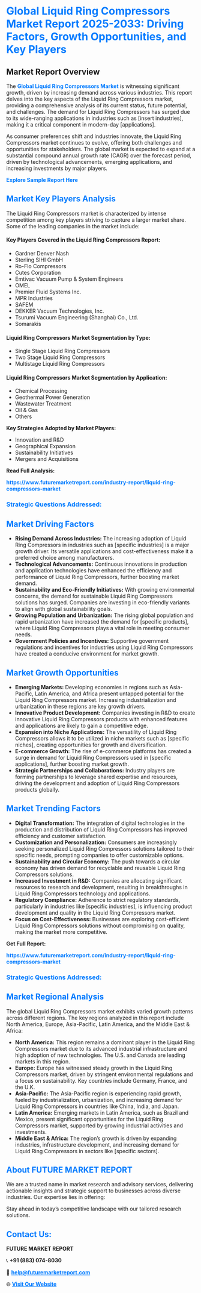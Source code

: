 <h1 style="color: #007BFF;">Global Liquid Ring Compressors Market Report 2025-2033: Driving Factors, Growth Opportunities, and Key Players</h1>

<section id="overview">
<h2>Market Report Overview</h2>
<p>The <a href="https://www.futuremarketreport.com/industry-report/liquid-ring-compressors-market" style="color: #007BFF; text-decoration: none;"><strong>Global Liquid Ring Compressors Market</strong></a> is witnessing significant growth, driven by increasing demand across various industries. This report delves into the key aspects of the Liquid Ring Compressors market, providing a comprehensive analysis of its current status, future potential, and challenges. The demand for Liquid Ring Compressors has surged due to its wide-ranging applications in industries such as [insert industries], making it a critical component in modern-day [applications].</p>
<p>As consumer preferences shift and industries innovate, the Liquid Ring Compressors market continues to evolve, offering both challenges and opportunities for stakeholders. The global market is expected to expand at a substantial compound annual growth rate (CAGR) over the forecast period, driven by technological advancements, emerging applications, and increasing investments by major players.</p>
</section>

<section id="overview">
<p><a href="https://www.futuremarketreport.com/request-sample/reportId=104304" style="color: #007BFF; text-decoration: none;"><strong>Explore Sample Report Here</strong></a></p>
</section>

<section id="key-players">
<h2 style="color: #007BFF;">Market Key Players Analysis</h2>
<p>The Liquid Ring Compressors market is characterized by intense competition among key players striving to capture a larger market share. Some of the leading companies in the market include:</p>
<h4>Key Players Covered in the Liquid Ring Compressors Report:</h4>
<ul><li>Gardner Denver Nash</li><li>Sterling SIHI GmbH</li><li>Ro-Flo Compressors</li><li>Cutes Corporation</li><li>Emtivac Vacuum Pump &amp; System Engineers</li><li>OMEL</li><li>Premier Fluid Systems Inc.</li><li>MPR Industries</li><li>SAFEM</li><li>DEKKER Vacuum Technologies, Inc.</li><li>Tsurumi Vacuum Engineering (Shanghai) Co., Ltd.</li><li>Somarakis</li></ul>
<h4>Liquid Ring Compressors Market Segmentation by Type:</h4>
<ul><li>Single Stage Liquid Ring Compressors</li><li>Two Stage Liquid Ring Compressors</li><li>Multistage Liquid Ring Compressors</li></ul>

<h4>Liquid Ring Compressors Market Segmentation by Application:</h4>
<ul><li>Chemical Processing</li><li>Geothermal Power Generation</li><li>Wastewater Treatment</li><li>Oil &amp; Gas</li><li>Others</li></ul>
<p><strong>Key Strategies Adopted by Market Players:</strong></p>
<ul>
<li>Innovation and R&D</li>
<li>Geographical Expansion</li>
<li>Sustainability Initiatives</li>
<li>Mergers and Acquisitions</li>
</ul>
</section>

<section>
<p><strong>Read Full Analysis: </strong></p><a href="https://www.futuremarketreport.com/industry-report/liquid-ring-compressors-market" style="color: #007BFF; text-decoration: none;"><strong>https://www.futuremarketreport.com/industry-report/liquid-ring-compressors-market</strong></a>
<h3 style="color: #007BFF;">Strategic Questions Addressed:</h3>
</section>

<section id="driving-factors">
<h2 style="color: #007BFF;">Market Driving Factors</h2>
<ul>
<li><strong>Rising Demand Across Industries:</strong> The increasing adoption of Liquid Ring Compressors in industries such as [specific industries] is a major growth driver. Its versatile applications and cost-effectiveness make it a preferred choice among manufacturers.</li>
<li><strong>Technological Advancements:</strong> Continuous innovations in production and application technologies have enhanced the efficiency and performance of Liquid Ring Compressors, further boosting market demand.</li>
<li><strong>Sustainability and Eco-Friendly Initiatives:</strong> With growing environmental concerns, the demand for sustainable Liquid Ring Compressors solutions has surged. Companies are investing in eco-friendly variants to align with global sustainability goals.</li>
<li><strong>Growing Population and Urbanization:</strong> The rising global population and rapid urbanization have increased the demand for [specific products], where Liquid Ring Compressors plays a vital role in meeting consumer needs.</li>
<li><strong>Government Policies and Incentives:</strong> Supportive government regulations and incentives for industries using Liquid Ring Compressors have created a conducive environment for market growth.</li>
</ul>
</section>

<section id="growth-opportunities">
<h2 style="color: #007BFF;">Market Growth Opportunities</h2>
<ul>
<li><strong>Emerging Markets:</strong> Developing economies in regions such as Asia-Pacific, Latin America, and Africa present untapped potential for the Liquid Ring Compressors market. Increasing industrialization and urbanization in these regions are key growth drivers.</li>
<li><strong>Innovative Product Development:</strong> Companies investing in R&D to create innovative Liquid Ring Compressors products with enhanced features and applications are likely to gain a competitive edge.</li>
<li><strong>Expansion into Niche Applications:</strong> The versatility of Liquid Ring Compressors allows it to be utilized in niche markets such as [specific niches], creating opportunities for growth and diversification.</li>
<li><strong>E-commerce Growth:</strong> The rise of e-commerce platforms has created a surge in demand for Liquid Ring Compressors used in [specific applications], further boosting market growth.</li>
<li><strong>Strategic Partnerships and Collaborations:</strong> Industry players are forming partnerships to leverage shared expertise and resources, driving the development and adoption of Liquid Ring Compressors products globally.</li>
</ul>
</section>

<section id="trending-factors">
<h2 style="color: #007BFF;">Market Trending Factors</h2>
<ul>
<li><strong>Digital Transformation:</strong> The integration of digital technologies in the production and distribution of Liquid Ring Compressors has improved efficiency and customer satisfaction.</li>
<li><strong>Customization and Personalization:</strong> Consumers are increasingly seeking personalized Liquid Ring Compressors solutions tailored to their specific needs, prompting companies to offer customizable options.</li>
<li><strong>Sustainability and Circular Economy:</strong> The push towards a circular economy has driven demand for recyclable and reusable Liquid Ring Compressors solutions.</li>
<li><strong>Increased Investment in R&D:</strong> Companies are allocating significant resources to research and development, resulting in breakthroughs in Liquid Ring Compressors technology and applications.</li>
<li><strong>Regulatory Compliance:</strong> Adherence to strict regulatory standards, particularly in industries like [specific industries], is influencing product development and quality in the Liquid Ring Compressors market.</li>
<li><strong>Focus on Cost-Effectiveness:</strong> Businesses are exploring cost-efficient Liquid Ring Compressors solutions without compromising on quality, making the market more competitive.</li>
</ul>
</section>

<section>
<p><strong>Get Full Report: </strong></p><a href="https://www.futuremarketreport.com/industry-report/liquid-ring-compressors-market" style="color: #007BFF; text-decoration: none;"><strong>https://www.futuremarketreport.com/industry-report/liquid-ring-compressors-market</strong></a>
<h3 style="color: #007BFF;">Strategic Questions Addressed:</h3>
</section>


<section id="regional-analysis">
<h2 style="color: #007BFF;">Market Regional Analysis</h2>
<p>The global Liquid Ring Compressors market exhibits varied growth patterns across different regions. The key regions analyzed in this report include North America, Europe, Asia-Pacific, Latin America, and the Middle East & Africa:</p>
<ul>
<li><strong>North America:</strong> This region remains a dominant player in the Liquid Ring Compressors market due to its advanced industrial infrastructure and high adoption of new technologies. The U.S. and Canada are leading markets in this region.</li>
<li><strong>Europe:</strong> Europe has witnessed steady growth in the Liquid Ring Compressors market, driven by stringent environmental regulations and a focus on sustainability. Key countries include Germany, France, and the U.K.</li>
<li><strong>Asia-Pacific:</strong> The Asia-Pacific region is experiencing rapid growth, fueled by industrialization, urbanization, and increasing demand for Liquid Ring Compressors in countries like China, India, and Japan.</li>
<li><strong>Latin America:</strong> Emerging markets in Latin America, such as Brazil and Mexico, present significant opportunities for the Liquid Ring Compressors market, supported by growing industrial activities and investments.</li>
<li><strong>Middle East & Africa:</strong> The region’s growth is driven by expanding industries, infrastructure development, and increasing demand for Liquid Ring Compressors in sectors like [specific sectors].</li>
</ul>
</section>

<footer>
<h2 style="color: #007BFF;">About FUTURE MARKET REPORT</h2>
<p>We are a trusted name in market research and advisory services, delivering actionable insights and strategic support to businesses across diverse industries. Our expertise lies in offering:</p>

<p>Stay ahead in today’s competitive landscape with our tailored research solutions.</p>

<h2 style="color: #007BFF;">Contact Us:</h2>
<p><strong>FUTURE MARKET REPORT</strong></p>
<p>📞 <strong>+91 (883) 074-8030</strong></p>
<p>📧 <strong><a href="mailto:help@futuremarketreport.com" style="color: #007BFF;">help@futuremarketreport.com</a></strong></p>
<p>🌐 <strong><a href="https://www.futuremarketreport.com/" style="color: #007BFF;">Visit Our Website</a></strong></p>
</footer>
